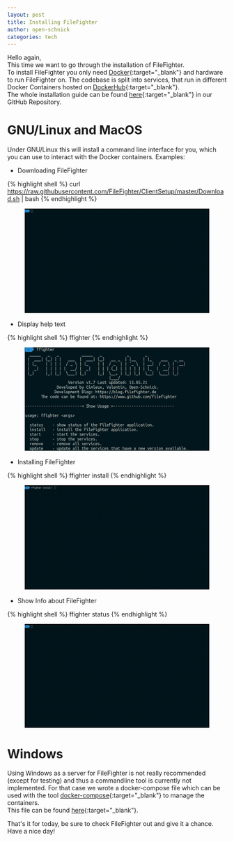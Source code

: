 ```yaml
---
layout: post
title: Installing FileFighter
author: open-schnick
categories: tech
---
```

Hello again,  
This time we want to go through the installation of FileFighter.  
To install FileFighter you only need [Docker](https://www.docker.com/){:target="_blank"} and hardware to run FileFighter on. The codebase is split into services, that run in different Docker Containers hosted on [DockerHub](https://hub.docker.com/u/filefighter){:target="_blank"}.  
The whole installation guide can be found [here](https://github.com/FileFighter/ClientSetup){:target="_blank"} in our GitHub Repository.

# GNU/Linux and MacOS
Under GNU/Linux this will install a command line interface for you, which you can use to interact with the Docker containers.
Examples:

- Downloading FileFighter

{% highlight shell %}
curl https://raw.githubusercontent.com/FileFighter/ClientSetup/master/Download.sh | bash
{% endhighlight %}
  

<figure>
    <img src="/assets/images/blog-20/ffighter-download.gif" alt=""/>
</figure>

- Display help text

{% highlight shell %}
ffighter
{% endhighlight %}


<figure>
    <img src="/assets/images/blog-20/ffighter-help.png" alt=""/>
</figure>

- Installing FileFighter

{% highlight shell %}
ffighter install
{% endhighlight %}


<figure>
    <img src="/assets/images/blog-20/ffighter-install.gif" alt=""/>
</figure>

- Show Info about FileFighter

{% highlight shell %}
ffighter status
{% endhighlight %}


<figure>
    <img src="/assets/images/blog-20/ffighter-status.gif" alt=""/>
</figure>

# Windows
Using Windows as a server for FileFighter is not really recommended (except for testing) and thus a commandline tool is currently not implemented.
For that case we wrote a docker-compose file which can be used with the tool [docker-compose](https://docs.docker.com/compose/){:target="_blank"} to manage the containers.  
This file can be found [here](https://github.com/FileFighter/ClientSetup/blob/master/docker-compose.yml){:target="_blank"}.

That's it for today, be sure to check FileFighter out and give it a chance.  
Have a nice day!
